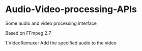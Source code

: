 # Audio-Video-processing-APIs
Some audio and video processing interface

Based on FFmpeg 2.7

1.VideoRemuxer
Add the specified audio to the video
